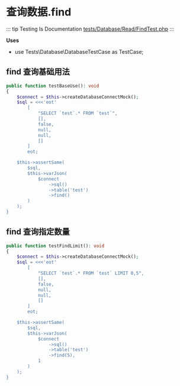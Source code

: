 # 查询数据.find

::: tip Testing Is Documentation
[tests/Database/Read/FindTest.php](https://github.com/hunzhiwange/framework/blob/master/tests/Database/Read/FindTest.php)
:::
    
**Uses**

 * use Tests\Database\DatabaseTestCase as TestCase;

## find 查询基础用法

``` php
public function testBaseUse(): void
{
    $connect = $this->createDatabaseConnectMock();
    $sql = <<<'eot'
        [
            "SELECT `test`.* FROM `test`",
            [],
            false,
            null,
            null,
            []
        ]
        eot;

    $this->assertSame(
        $sql,
        $this->varJson(
            $connect
                ->sql()
                ->table('test')
                ->find()
        )
    );
}
```
    
## find 查询指定数量

``` php
public function testFindLimit(): void
{
    $connect = $this->createDatabaseConnectMock();
    $sql = <<<'eot'
        [
            "SELECT `test`.* FROM `test` LIMIT 0,5",
            [],
            false,
            null,
            null,
            []
        ]
        eot;

    $this->assertSame(
        $sql,
        $this->varJson(
            $connect
                ->sql()
                ->table('test')
                ->find(5),
            1
        )
    );
}
```